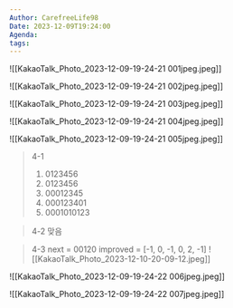 ```yaml
---
Author: CarefreeLife98
Date: 2023-12-09T19:24:00
Agenda: 
tags:
---
```

![[KakaoTalk_Photo_2023-12-09-19-24-21 001jpeg.jpeg]]

![[KakaoTalk_Photo_2023-12-09-19-24-21 002jpeg.jpeg]]

![[KakaoTalk_Photo_2023-12-09-19-24-21 003jpeg.jpeg]]

![[KakaoTalk_Photo_2023-12-09-19-24-21 004jpeg.jpeg]]

![[KakaoTalk_Photo_2023-12-09-19-24-21 005jpeg.jpeg]]
>4-1
> 1. 0123456
> 2. 0123456
> 3. 00012345
> 4. 000123401
> 5. 0001010123

> 4-2
> 맞음

> 4-3
> next = 00120
> improved = \[-1, 0, -1, 0, 2, -1]
> ![[KakaoTalk_Photo_2023-12-10-20-09-12.jpeg]]





![[KakaoTalk_Photo_2023-12-09-19-24-22 006jpeg.jpeg]]

![[KakaoTalk_Photo_2023-12-09-19-24-22 007jpeg.jpeg]]